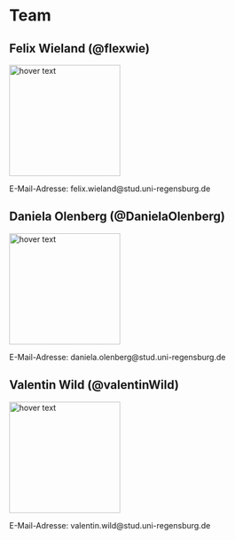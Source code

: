 # Team

## Felix Wieland (@flexwie)
<p>
  <img src="https://avatars.githubusercontent.com/u/1215778?s=400&u=d43460bd47dd816c5e7412ce653fb73ff3b14164&v=4" width="200" title="hover text">
</p>
E-Mail-Adresse: felix.wieland@stud.uni-regensburg.de  

## Daniela Olenberg (@DanielaOlenberg)
<p>
  <img src="https://www.isarklinikum.de/wp-content/uploads/2015/06/empty_avatar.jpg" width="200" title="hover text">
</p>
E-Mail-Adresse: daniela.olenberg@stud.uni-regensburg.de  

## Valentin Wild (@valentinWild)
<p>
  <img src="https://www.isarklinikum.de/wp-content/uploads/2015/06/empty_avatar.jpg" width="200" title="hover text">
</p>
E-Mail-Adresse: valentin.wild@stud.uni-regensburg.de
